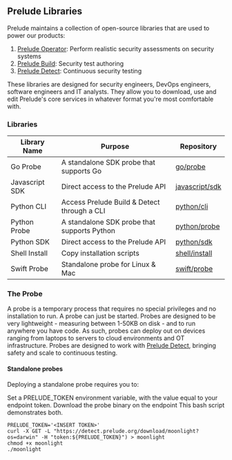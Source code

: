 ## Prelude Libraries

Prelude maintains a collection of open-source libraries that are used to power our products:


<ol>
          <li><a href="https://www.preludesecurity.com/products/operator">Prelude Operator</a>: Perform realistic security assessments on security systems</li>
          <li><a href="https://www.preludesecurity.com/products/build">Prelude Build</a>: Security test authoring</li>
          <li><a href="https://www.preludesecurity.com/products/detect">Prelude Detect</a>: Continuous security testing</li>
</ol>


These libraries are designed for security engineers, DevOps engineers, software engineers and IT analysts. They allow you to download, use and edit Prelude's core services in whatever format you're most comfortable with. 

<h3>Libraries</h3>

| Library Name  | Purpose       | Repository 
| ------------- | ------------- | -------------
| Go Probe  | A standalone SDK probe that supports Go  | <a href="https://github.com/preludeorg/libraries/tree/master/go/probe">go/probe</a>
| Javascript SDK  | Direct access to the Prelude API  | <a href="https://github.com/preludeorg/libraries/tree/master/go/probe">javascript/sdk</a>
| Python CLI  | Access Prelude Build & Detect through a CLI  | <a href="https://github.com/preludeorg/libraries/tree/master/python/cli">python/cli</a>
| Python Probe  | A standalone SDK probe that supports Python  | <a href="https://github.com/preludeorg/libraries/tree/master/python/probe">python/probe</a>
| Python SDK  | Direct access to the Prelude API  | <a href="https://github.com/preludeorg/libraries/tree/master/python/sdk">python/sdk</a>
| Shell Install | Copy installation scripts  | <a href="https://github.com/preludeorg/libraries/tree/master/shell/install">shell/install</a>
| Swift Probe  | Standalone probe for Linux & Mac  | <a href="https://github.com/preludeorg/libraries/tree/master/swift/probe">swift/probe</a>


<h3>The Probe</h3>

A probe is a temporary process that requires no special privileges and no installation to run. A probe can just be started. Probes are designed to be very lightweight - measuring between 1-50KB on disk - and to run anywhere you have code. As such, probes can deploy out on devices ranging from laptops to servers to cloud environments and OT infrastructure. Probes are designed to work with <a href="https://www.preludesecurity.com/products/detect">Prelude Detect</a>, bringing safety and scale to continuous testing.</a>

<h4>Standalone probes</h4>

Deploying a standalone probe requires you to:

Set a PRELUDE_TOKEN environment variable, with the value equal to your endpoint token.
Download the probe binary on the endpoint
This bash script demonstrates both.

```
PRELUDE_TOKEN='<INSERT TOKEN>'
curl -X GET -L "https://detect.prelude.org/download/moonlight?os=darwin" -H "token:${PRELUDE_TOKEN}") > moonlight
chmod +x moonlight
./moonlight
```
